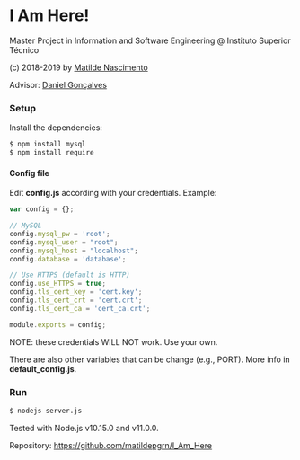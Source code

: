 # I Am Here!
Master Project in Information and Software Engineering @ Instituto Superior Técnico

(c) 2018-2019 by [Matilde Nascimento](https://github.com/matildepgrn)

Advisor: [Daniel Gonçalves](https://github.com/domiriel)

### Setup
Install the dependencies:
```bash
$ npm install mysql
$ npm install require
```

#### Config file
Edit **config.js** according with your credentials.
Example:
```js
var config = {};

// MySQL
config.mysql_pw = 'root';
config.mysql_user = "root";
config.mysql_host = "localhost";
config.database = 'database';

// Use HTTPS (default is HTTP)
config.use_HTTPS = true;
config.tls_cert_key = 'cert.key';
config.tls_cert_crt = 'cert.crt';
config.tls_cert_ca = 'cert_ca.crt';

module.exports = config;
```
NOTE: these credentials WILL NOT work. Use your own.

There are also other variables that can be change (e.g., PORT).
More info in **default_config.js**.

### Run
```bash
$ nodejs server.js
```
Tested with Node.js v10.15.0 and v11.0.0.



Repository: https://github.com/matildepgrn/I_Am_Here
